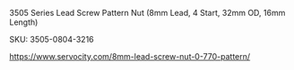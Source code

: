 3505 Series Lead Screw Pattern Nut (8mm Lead, 4 Start, 32mm OD, 16mm Length)

SKU: 3505-0804-3216

https://www.servocity.com/8mm-lead-screw-nut-0-770-pattern/


